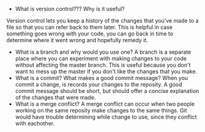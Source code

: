 * What is version control???  Why is it useful?

Version control lets you keep a history of the changes that you've made to a file so that you can refer back to them later. This is helpful in case something goes wrong with your code, you can go back in time to determine where it went wrong and hopefully remedy it.
* What is a branch and why would you use one?
A branch is a separate place where you can experiment with making changes to your code without affecting the master branch. This is useful because you don't want to mess up the master if you don't like the changes that you make.
* What is a commit? What makes a good commit message?
When you commit a change, is records your changes to the reposity. A good commit message should be short, but should offer a concise explanation of the changes that were made. 
* What is a merge conflict?
A merge conflict can occur when two people working on the same reposity make changes to the same things. Git would have trouble determining while change to use, since they conflict with eachother.
